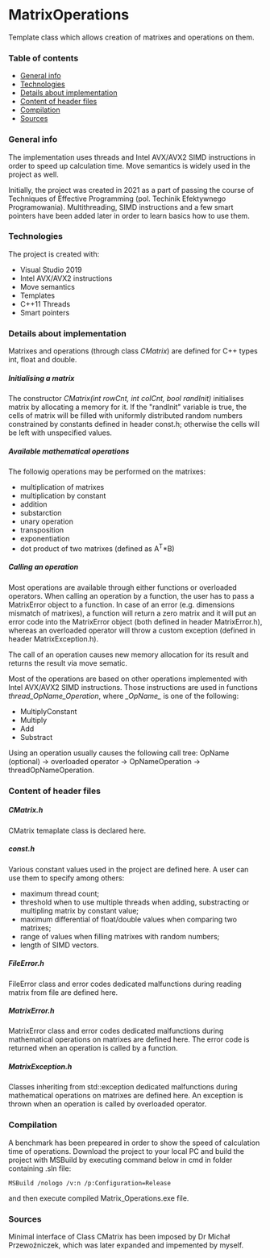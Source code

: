 # MatrixOperations
Template class which allows creation of matrixes and operations on them. 

### Table of contents
* [General info](#general-info)
* [Technologies](#technologies)
* [Details about implementation](#details-about-implementation)
* [Content of header files](#content-of-header-files)
* [Compilation](#compilation)
* [Sources](#sources)


### General info
The implementation uses threads and Intel AVX/AVX2 SIMD instructions in order to speed up calculation time. Move semantics is widely used in the project as well.

Initially, the project was created in 2021 as a part of passing the course of Techniques of Effective Programming (pol. Techinik Efektywnego Programowania). Multithreading, SIMD instructions and a few smart pointers have been added later in order to learn basics how to use them.

### Technologies
The project is created with:
* Visual Studio 2019
* Intel AVX/AVX2 instructions
* Move semantics
* Templates
* C++11 Threads
* Smart pointers

### Details about implementation
Matrixes and operations (through class _CMatrix_) are defined for C++ types int, float and double. 

##### Initialising a matrix

The constructor _CMatrix(int rowCnt, int colCnt, bool randInit)_ initialises matrix by allocating a memory for it. If the "randInit" variable is true, the cells of matrix will be filled with uniformly distributed random numbers constrained by constants defined in header const.h; otherwise the cells will be left with unspecified values.

##### Available mathematical operations

The followig operations may be performed on the matrixes:
* multiplication of matrixes
* multiplication by constant
* addition
* substarction
* unary operation
* transposition
* exponentiation
* dot product of two matrixes (defined as A<sup>T</sup>*B)

##### Calling an operation

Most operations are available through either functions or overloaded operators. When calling an operation by a function, the user has to pass a MatrixError object to a function. In case of an error (e.g. dimensions mismatch of matrixes), a function will return a zero matrix and it will put an error code into the MatrixError object (both defined in header MatrixError.h), whereas an overloaded operator will throw a custom exception (defined in header MatrixException.h).

The call of an operation causes new memory allocation for its result and returns the result via move sematic. 

Most of the operations are based on other operations implemented with Intel AVX/AVX2 SIMD instructions. Those instructions are used in functions _thread\_OpName\_Operation_, where _\_OpName\__ is one of the following:
* MultiplyConstant
* Multiply
* Add
* Substract

Using an operation usually causes the following call tree: OpName (optional) -> overloaded operator -> OpNameOperation -> threadOpNameOperation.

### Content of header files
##### CMatrix.h
CMatrix temaplate class is declared here. 

##### const.h
Various constant values used in the project are defined here. A user can use them to specify among others:
* maximum thread count;
* threshold when to use multiple threads when adding, substracting or multipling matrix by constant value;
* maximum differential of float/double values when comparing two matrixes;
* range of values when filling matrixes with random numbers;
* length of SIMD vectors.  

##### FileError.h
FileError class and error codes dedicated malfunctions during reading matrix from file are defined here.

##### MatrixError.h
MatrixError class and error codes dedicated malfunctions during mathematical operations on matrixes are defined here. The error code is returned when an operation is called by a function. 

##### MatrixException.h
Classes inheriting from std::exception dedicated malfunctions during mathematical operations on matrixes are defined here. An exception is thrown when an operation is called by overloaded operator.

### Compilation
A benchmark has been prepeared in order to show the speed of calculation time of operations. Download the project to your local PC and build the project with MSBuild by executing command below in cmd in folder containing .sln file:

```
MSBuild /nologo /v:n /p:Configuration=Release
```
and then execute compiled Matrix_Operations.exe file.

### Sources
Minimal interface of Class CMatrix has been imposed by Dr Michał Przewoźniczek, which was later expanded and impemented by myself.
